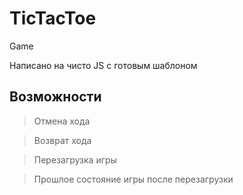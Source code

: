 # TicTacToe #

Game

Написано на чисто JS с готовым шаблоном



## Возможности ##

>Отмена хода

>Возврат хода

>Перезагрузка игры

>Прошлое состояние игры после перезагрузки




